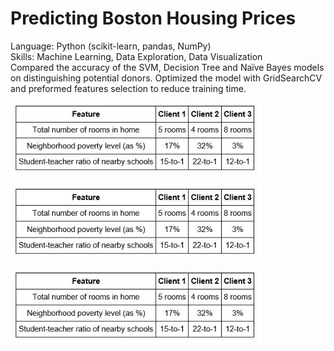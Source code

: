 # Predicting Boston Housing Prices
Language: Python (scikit-learn, pandas, NumPy) </br> 
Skills: Machine Learning, Data Exploration, Data Visualization </br>
Compared the accuracy of the SVM, Decision Tree and Naïve Bayes models on distinguishing potential donors. Optimized the model with GridSearchCV and preformed features selection to reduce training time.

<p align="left">
  <img src="clients.JPG" width="400"/>
</p>
<p align="left">
  <img src="clients.JPG" width="400"/>
</p>
<p align="left">
  <img src="clients.JPG" width="400"/>
</p>
